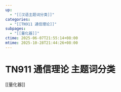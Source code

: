 ```yaml
---
up:
  - "[[汉语主题词分类]]"
categories:
  - "[[TN911 通信理论]]"
subpages:
  - "[[量化器]]"
ctime: 2025-06-07T21:55:14+08:00
mtime: 2025-10-28T21:44:26+08:00
---
```


# TN911 通信理论 主题词分类

[[量化器]]

